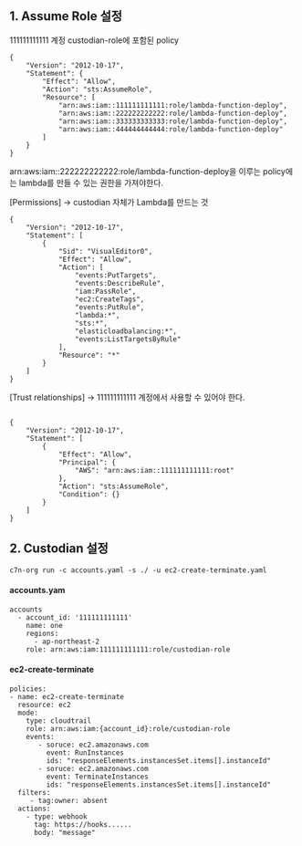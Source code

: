 ## 1. Assume Role 설정

111111111111 계정 custodian-role에 포함된 policy

```
{
    "Version": "2012-10-17",
    "Statement": {
        "Effect": "Allow",
        "Action": "sts:AssumeRole",
        "Resource": [
            "arn:aws:iam::111111111111:role/lambda-function-deploy",
            "arn:aws:iam::222222222222:role/lambda-function-deploy",
            "arn:aws:iam::333333333333:role/lambda-function-deploy",
            "arn:aws:iam::444444444444:role/lambda-function-deploy"
        ]
    }
}
```

arn:aws:iam::222222222222:role/lambda-function-deploy을 이루는 policy에는 lambda를 만들 수 있는 권한을 가져야한다.

[Permissions] -> custodian 자체가 Lambda를 만드는 것
```
{
    "Version": "2012-10-17",
    "Statement": [
        {
            "Sid": "VisualEditor0",
            "Effect": "Allow",
            "Action": [
                "events:PutTargets",
                "events:DescribeRule",
                "iam:PassRole",
                "ec2:CreateTags",
                "events:PutRule",
                "lambda:*",
                "sts:*",
                "elasticloadbalancing:*",
                "events:ListTargetsByRule"
            ],
            "Resource": "*"
        }
    ]
}
```

[Trust relationships] -> 111111111111 계정에서 사용할 수 있어야 한다.
```

{
    "Version": "2012-10-17",
    "Statement": [
        {
            "Effect": "Allow",
            "Principal": {
                "AWS": "arn:aws:iam::111111111111:root"
            },
            "Action": "sts:AssumeRole",
            "Condition": {}
        }
    ]
}
```

## 2. Custodian 설정

```
c7n-org run -c accounts.yaml -s ./ -u ec2-create-terminate.yaml
```

#### accounts.yam

```
accounts
  - account_id: '111111111111'
    name: one
    regions:
      - ap-northeast-2
    role: arn:aws:iam:111111111111:role/custodian-role
```



#### ec2-create-terminate

```
policies:
- name: ec2-create-terminate
  resource: ec2
  mode:
    type: cloudtrail
    role: arn:aws:iam:{account_id}:role/custodian-role
    events:
       - soruce: ec2.amazonaws.com
         event: RunInstances
         ids: "responseElements.instancesSet.items[].instanceId"
       - soruce: ec2.amazonaws.com
         event: TerminateInstances
         ids: "responseElements.instancesSet.items[].instanceId"
  filters:
     - tag:owner: absent 
  actions:
    - type: webhook
      tag: https://hooks......
      body: "message"
```

